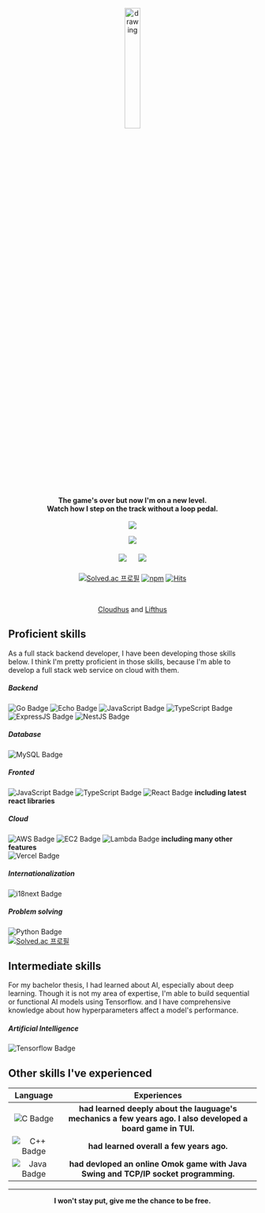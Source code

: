 <p align="center">
  <img src="https://user-images.githubusercontent.com/108582413/207043190-12ae81c4-02b1-4c36-9176-6b5309d06bc1.png" alt="drawing" width="25%"/>
</p>
<p align="center">
  <b align="center"> The game's over but now I'm on a new level. 
    <br> Watch how I step on the track without a loop pedal.
    <br> <br> </b>

  <img src = "https://github-readme-stats-sigma-five.vercel.app/api/top-langs/?username=lifthus&layout=compact&hide_border=true&langs_count=6&hide=html,css" align="center"/>
</p>

<div align="center" style="margin-bottom: 20px;">
  <img src="https://github-readme-streak-stats.herokuapp.com?user=lifthus&theme=transparent&hide_border=true&border_radius=5.0&date_format=%5BY.%5Dn.j&fire=EB1571"/>
</div>
 
<div align="center" style="margin-bottom: 20px;">
  <img style="margin-right: 10px;" src="https://github-profile-summary-cards.vercel.app/api/cards/productive-time?username=lifthus&theme=github&utcOffset=9"/>
   <img style="margin-left: 10px;" src="https://github-profile-summary-cards.vercel.app/api/cards/stats?username=lifthus&theme=github"/>
</div>

<div align="center">

<!--
[![Solved.ac프로필](http://mazassumnida.wtf/api/v2/generate_badge?boj=lifthus531)](https://solved.ac/lifthus531)
-->

[![Solved.ac 프로필](http://mazassumnida.wtf/api/mini/generate_badge?boj=lifthus531)](https://solved.ac/profile/lifthus531) [![npm](https://img.shields.io/static/v1?label=npm&message=packages&color=%23CB3837)](https://www.npmjs.com/~lifthus) [![Hits](https://hits.seeyoufarm.com/api/count/incr/badge.svg?url=https%3A%2F%2Fgithub.com%2Flifthus531%2Fhit-counter&count_bg=%2379C83D&title_bg=%23555555&icon=github.svg&icon_color=%23E7E7E7&title=hits&edge_flat=false)](https://hits.seeyoufarm.com)

</div>

<div align="center">
<br>

[Cloudhus](https://auth.cloudhus.com/auth)
and
[Lifthus](https://www.lifthus.com)

</div>

<p>

## Proficient skills

As a full stack backend developer, I have been developing those skills below. I think I'm pretty proficient in those skills, because I'm able to develop a full stack web service on cloud with them.

##### Backend

![Go Badge](https://img.shields.io/badge/Go-38bbc9?style=for-the-badge&logo=Go&logoColor=white) ![Echo Badge](https://img.shields.io/badge/Echo-0bbf90.svg?style=for-the-badge&logoColor=white)
![JavaScript Badge](https://img.shields.io/badge/JavaScript-F7DF1E?style=for-the-badge&logo=JavaScript&logoColor=white) ![TypeScript Badge](https://img.shields.io/badge/Typescript-235A97?style=for-the-badge&logo=Typescript&logoColor=white) ![ExpressJS Badge](https://img.shields.io/badge/ExpressJS-09b858.svg?style=for-the-badge&logoColor=white) ![NestJS Badge](https://img.shields.io/badge/NestJS-cf1717?style=for-the-badge&logo=NestJS&logoColor=white)

##### Database

![MySQL Badge](https://img.shields.io/badge/MySQL-00758f?style=for-the-badge&logo=MySQL&logoColor=white)

##### Fronted

![JavaScript Badge](https://img.shields.io/badge/JavaScript-F7DF1E?style=for-the-badge&logo=JavaScript&logoColor=white) ![TypeScript Badge](https://img.shields.io/badge/Typescript-235A97?style=for-the-badge&logo=Typescript&logoColor=white) ![React Badge](https://img.shields.io/badge/React-6fd1d0?style=for-the-badge&logo=React&logoColor=white) **including latest react libraries**

##### Cloud

![AWS Badge](https://img.shields.io/badge/AWS-f07a05?style=for-the-badge&logo=Amazon-AWS&logoColor=white) ![EC2 Badge](https://img.shields.io/badge/EC2-f07a05?style=for-the-badge&logo=Amazon-EC2&logoColor=white) ![Lambda Badge](https://img.shields.io/badge/Lambda-f07a05?style=for-the-badge&logo=AWS-Lambda&logoColor=white) **including many other features**<br>
![Vercel Badge](https://img.shields.io/badge/Vercel-0f2117?style=for-the-badge&logo=Vercel&logoColor=white)

##### Internationalization

![i18next Badge](https://img.shields.io/badge/i18next-3eab7d?style=for-the-badge&logo=i18next&logoColor=white)

##### Problem solving

![Python Badge](https://img.shields.io/badge/Python-ebdb07.svg?style=for-the-badge&logo=Python&logoColor=white)<br>
[![Solved.ac 프로필](http://mazassumnida.wtf/api/mini/generate_badge?boj=lifthus531)](https://solved.ac/profile/lifthus531)

## Intermediate skills

For my bachelor thesis, I had learned about AI, especially about deep learning. Though it is not my area of expertise, I'm able to build sequential or functional AI models using Tensorflow. and I have comprehensive knowledge about how hyperparameters affect a model's performance.

##### Artificial Intelligence

![Tensorflow Badge](https://img.shields.io/badge/Tensorflow-f08418?style=for-the-badge&logo=Tensorflow&logoColor=white)

## Other skills I've experienced

|                                                Language                                                |                                                  Experiences                                                   |
| :----------------------------------------------------------------------------------------------------: | :------------------------------------------------------------------------------------------------------------: |
|      ![C Badge](https://img.shields.io/badge/C-00599C?style=for-the-badge&logo=C&logoColor=white)      | **had learned deeply about the lauguage's mechanics a few years ago. I also developed a board game in TUI.** |
| ![C++ Badge](https://img.shields.io/badge/C++-00599C?style=for-the-badge&logo=C%2B%2B&logoColor=white) |                                   **had learned overall a few years ago.**                                   |
| ![Java Badge](https://img.shields.io/badge/Java-007396?style=for-the-badge&logo=Java&logoColor=white)  |             **had devloped an online Omok game with Java Swing and TCP/IP socket programming.**              |

<hr>
<p align="center"><b>I won't stay put, give me the chance to be free.</b></p>
